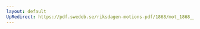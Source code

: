 ```yaml
---
layout: default
UpRedirect: https://pdf.swedeb.se/riksdagen-motions-pdf/1868/mot_1868__ak__00161/mot_1868__ak__00161_001.pdf
---
```

